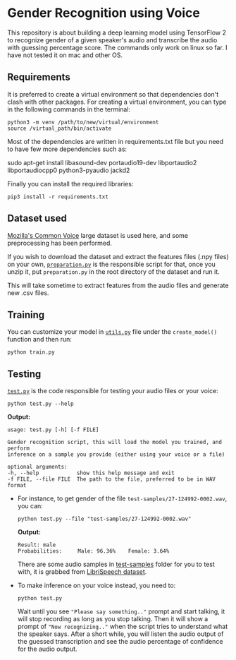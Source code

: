 # Gender Recognition using Voice
This repository is about building a deep learning model using TensorFlow 2 to recognize gender of a given speaker's audio and transcribe the audio with guessing percentage score. The commands only work on linux so far. I have not tested it on mac and other OS.

## Requirements
It is preferred to create a virtual environment so that dependencies don't clash with other packages.
For creating a virtual environment, you can type in the following commands in the terminal:

    python3 -m venv /path/to/new/virtual/environment
    source /virtual_path/bin/activate

Most of the dependencies are written in requirements.txt file but you need to have few more dependencies such as:

  sudo apt-get install libasound-dev portaudio19-dev libportaudio2 libportaudiocpp0 python3-pyaudio jackd2

Finally you can install the required libraries:

    pip3 install -r requirements.txt

## Dataset used

[Mozilla's Common Voice](https://www.kaggle.com/mozillaorg/common-voice) large dataset is used here, and some preprocessing has been performed.

If you wish to download the dataset and extract the features files (.npy files) on your own, [`preparation.py`](preparation.py) is the responsible script for that, once you unzip it, put `preparation.py` in the root directory of the dataset and run it.

This will take sometime to extract features from the audio files and generate new .csv files.

## Training
You can customize your model in [`utils.py`](utils.py) file under the `create_model()` function and then run:

    python train.py

## Testing

[`test.py`](test.py) is the code responsible for testing your audio files or your voice:

    python test.py --help

**Output:**

    usage: test.py [-h] [-f FILE]

    Gender recognition script, this will load the model you trained, and perform
    inference on a sample you provide (either using your voice or a file)

    optional arguments:
    -h, --help            show this help message and exit
    -f FILE, --file FILE  The path to the file, preferred to be in WAV format

- For instance, to get gender of the file `test-samples/27-124992-0002.wav`, you can:

      python test.py --file "test-samples/27-124992-0002.wav"

    **Output:**

      Result: male
      Probabilities:     Male: 96.36%    Female: 3.64%

  There are some audio samples in [test-samples](test-samples) folder for you to test with, it is grabbed from [LibriSpeech dataset](http://www.openslr.org/12).
- To make inference on your voice instead, you need to:

      python test.py

    Wait until you see `"Please say something.."` prompt and start talking, it will stop recording as long as you stop talking. Then it will show a prompt of `"Now recognizing.."` when the script tries to understand what the speaker says. After a short while, you will listen the audio output of the guessed transcription and see the audio percentage of confidence for the audio output.
